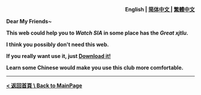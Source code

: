 <p align="right">
  <strong>English<strong>
  <span> | </span>
  <a href="#/introduce/zh_simple.md">
  简体中文
  </a>
  <span> | <span>
  <a href="#/introduce/zh_traditional.md">
  繁體中文
  </a>
</p>
Dear My Friends~

This web could help you to *Watch SIA* in some place has the *Great xjtlu*. 

I think you possibly don't need this web. 

If you really want use it, just [Download it! ](/about/download.md)

Learn some Chinese would make you use this club more comfortable. 

---

[**< 返回首頁 \ Back to MainPage**](/#)